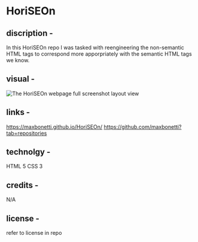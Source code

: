 # HoriSEOn
## discription - 
In this HoriSEOn repo I was tasked with reengineering the non-semantic HTML tags to correspond more apporpriately with the semantic HTML tags we know. 

## visual - 
![The HoriSEOn webpage full screenshot layout view](./assets/images/maxbonetti.github.io_HoriSEOn_.png)


## links - 
https://maxbonetti.github.io/HoriSEOn/
https://github.com/maxbonetti?tab=repositories

## technolgy -
HTML 5
CSS 3


## credits - 
N/A

## license -
refer to license in repo
